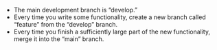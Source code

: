 - The main development branch is “develop.”
- Every time you write some functionality, create a new branch called “feature” from the “develop” branch.
- Every time you finish a sufficiently large part of the new functionality, merge it into the “main” branch.
